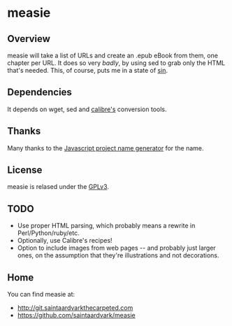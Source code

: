 # measie

## Overview

measie will take a list of URLs and create an .epub eBook from them,
one chapter per URL.  It does so very *badly*, by using sed to grab
only the HTML that's needed.  This, of course, puts me in a state of
[sin](http://stackoverflow.com/questions/1732348/regex-match-open-tags-except-xhtml-self-contained-tags).

## Dependencies

It depends on wget, sed and [calibre's](http://calibre-ebook.com/)
conversion tools.

## Thanks

Many thanks to the [Javascript project name
generator](http://mrsharpoblunto.github.io/foswig.js/) for the name.

## License

measie is relased under the [GPLv3](https://www.gnu.org/licenses/quick-guide-gplv3.html).

## TODO

* Use proper HTML parsing, which probably means a rewrite in
  Perl/Python/ruby/etc.
* Optionally, use Calibre's recipes!  
* Option to include images from web pages -- and probably just larger
  ones, on the assumption that they're illustrations and not decorations.


## Home

You can find measie at:

* http://git.saintaardvarkthecarpeted.com
* https://github.com/saintaardvark/measie
